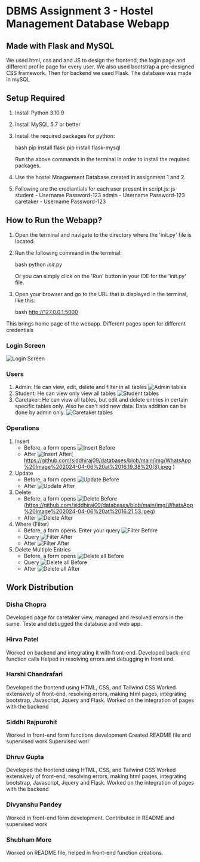 # DBMS Assignment 3 - Hostel Management Database Webapp

## Made with Flask and MySQL

We used html, css and and JS to design the frontend, the login page and different profile page for every user. We also used bootstrap  a pre-designed CSS framework. Then for backend we used Flask. The database was made in mySQL

## Setup Required

1. Install Python 3.10.9 

2. Install MySQL 5.7 or better

3. Install the required packages for python: 

    bash
    pip install flask
    pip install flask-mysql
    

    Run the above commands in the terminal in order to install the required packages.

4. Use the hostel Mnagaement Database created in assignment 1 and 2. 
5. Following are the crediantials for each user present in script.js:
 js
    student - Username        Password-123
    admin - Username        Password-123
    caretaker - Username    Password-123


## How to Run the Webapp?

1. Open the terminal and navigate to the directory where the 'init.py' file is located.

2. Run the following command in the terminal:

    bash
    python _init_.py
    

    Or you can simply click on the 'Run' button in your IDE for the 'init.py' file.

3. Open your browser and go to the URL that is displayed in the terminal, like this:

    bash
    http://127.0.0.1:5000
    
    
This brings home page of the webapp. Different pages open for different credentials

### Login Screen
 ![Login Screen]( https://github.com/siddhiraj09/databases/blob/main/img/WhatsApp%20Image%202024-04-06%20at%2016.14.55.jpeg  )

### Users
1. Admin: He can view, edit, delete and filter in all tables
 ![Admin tables]( https://github.com/siddhiraj09/databases/blob/main/img/WhatsApp%20Image%202024-04-06%20at%2016.14.55%20(1).jpeg)
2. Student:  He can view only view all tables
 ![Student tables]( https://github.com/siddhiraj09/databases/blob/main/img/stud.jpeg)
3. Caretaker: He can view all tables, but edit and delete entries in certain specific tables only. Also he can't add new data. Data addition can be done by admin only. 
 ![Caretaker tables]( https://github.com/siddhiraj09/databases/blob/main/img/care.jpeg)


 ### Operations
1. Insert
    * Before, a form opens ![Insert Before]( https://github.com/siddhiraj09/databases/blob/main/img/WhatsApp%20Image%202024-04-06%20at%2016.19.38%20(2).jpeg   )
    * After ![Insert After](https://github.com/siddhiraj09/databases/blob/main/img/WhatsApp%20Image%202024-04-06%20at%2016.19.37.jpeg)( https://github.com/siddhiraj09/databases/blob/main/img/WhatsApp%20Image%202024-04-06%20at%2016.19.38%20(3).jpeg    )
2. Update
    * Before, a form opens ![Update Before](   https://github.com/siddhiraj09/databases/blob/main/img/WhatsApp%20Image%202024-04-06%20at%2016.32.50.jpeg  )
    * After ![Update After]( https://github.com/siddhiraj09/databases/blob/main/img/WhatsApp%20Image%202024-04-06%20at%2016.32.50%20(1).jpeg )
3. Delete
    * Before, a form opens ![Delete Before]( https://github.com/siddhiraj09/databases/blob/main/img/WhatsApp%20Image%202024-04-06%20at%2016.21.53.jpeg )(https://github.com/siddhiraj09/databases/blob/main/img/WhatsApp%20Image%202024-04-06%20at%2016.21.53.jpeg)
    * After ![Delete After]( https://github.com/siddhiraj09/databases/blob/main/img/WhatsApp%20Image%202024-04-06%20at%2016.21.54%20(1).jpeg )
4. Where (Filter)
    * Before, a form opens. Enter your query ![Filter Before](https://github.com/siddhiraj09/databases/blob/main/img/WhatsApp%20Image%202024-04-06%20at%2016.14.56%20(1).jpeg)
    * Query ![Filter After](https://github.com/siddhiraj09/databases/blob/main/img/WhatsApp%20Image%202024-04-06%20at%2016.14.57%20(2).jpeg)
    * After ![Filter After](https://github.com/siddhiraj09/databases/blob/main/img/WhatsApp%20Image%202024-04-06%20at%2016.14.57%20(1).jpeg )
5. Delete Multiple Entries
    * Before, a form opens ![Delete all Before]( https://github.com/siddhiraj09/databases/blob/main/img/WhatsApp%20Image%202024-04-06%20at%2016.36.55%20(1).jpeg  )
    * Query ![Delete all Before]( https://github.com/siddhiraj09/databases/blob/main/img/WhatsApp%20Image%202024-04-06%20at%2016.36.55%20(2).jpeg )
    * After ![Delete all After]( https://github.com/siddhiraj09/databases/blob/main/img/WhatsApp%20Image%202024-04-06%20at%2016.36.55.jpeg )

<!-- ### Student
1. Student is only allowed to view specific tables. He can't insert, delete or update any information.
   view
   * hostels table  ![Insert Before](     )
   * room allocation table  ![Insert Before](     )
   
### Admin
1. Admin can view, edit, delete and update all tables. 
   View
   * hostels table  ![View Before](     )
   * room allocation table  ![View Before](     )
   
   Edit/Update 
   * Hostels table, Before, a form opens ![Update Before](     )
   * Hostels table, After ![Update After](      )
   * Room Allocation table, Before, a form opens ![Update Before](     )
   * Room Allocation table, After ![Update After](      )
  

   Delete 
   * Hostels table, Before, a form opens ![Delete Before](     )
   * Hostels table, After ![Delete After](      )
   * Room Allocation table, Before, a form opens ![Delete Before](     )
   * Room Allocation table, After ![Delete After](      )
      

   Add Data
   * Hostels table, Before, a form opens ![Insert Before](     )
   * Hostels table, After ![Insert After](      )
   * Room Allocation table, Before, a form opens ![Insert Before](     )
   * Room Allocation table, After ![Insert After](      )
  

   Filter
   * Hostels table, Before, a form opens. Enter your Query ![Filter Before](     )
   * Hostels table, After ![Filter After](      )
   * Room Allocation table, Before, a form opens. Enter your Query ![Filter Before](     )
   * Room Allocation table, After ![Filter After](      )

   Delete All
   * Hostels table, Before, a form opens. Enter your Query ![Delete All](     )
   * Hostels table, After ![Delete All](      )
   * Room Allocation table, Before, a form opens. Enter your Query ![Delete All](     )
   * Room Allocation table, After ![Delete All](      ) -->
 
## Work Distribution
### Disha Chopra 
Developed page for caretaker view, managed and resolved errors in the same. 
Teste and debugged the database and web app. 

### Hirva Patel
Worked on backend and integrating it with front-end.
Developed back-end function calls
Helped in resolving errors and debugging in front end.

### Harshi Chandrafari
Developed the frontend using HTML, CSS, and Tailwind CSS
Worked extensively of front-end, resolving errors, making html pages, integrating bootstrap, Javascript, Jquery and Flask. 
Worked on the integration of pages with the backend

### Siddhi Rajpurohit
Worked in front-end form functions development
Created README file and supervised work
Supervised worl

### Dhruv Gupta
Developed the frontend using HTML, CSS, and Tailwind CSS
Worked extensively of front-end, resolving errors, making html pages, integrating bootstrap, Javascript, Jquery and Flask. 
Worked on the integration of pages with the backend

### Divyanshu Pandey
Worked in front-end form development. 
Contributed in README and supervised work

### Shubham More
Worked on README file, helped in front-end function creations.